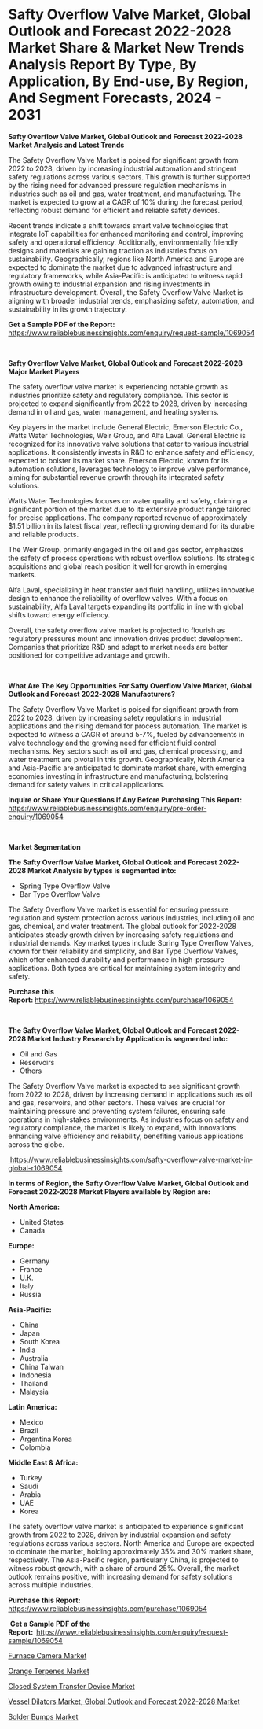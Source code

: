 <p><h1>Safty Overflow Valve Market, Global Outlook and Forecast 2022-2028 Market Share & Market New Trends Analysis Report By Type, By Application, By End-use, By Region, And Segment Forecasts, 2024 - 2031</h1></p><p><strong>Safty Overflow Valve Market, Global Outlook and Forecast 2022-2028 Market Analysis and Latest Trends</strong></p>
<p><p>The Safety Overflow Valve Market is poised for significant growth from 2022 to 2028, driven by increasing industrial automation and stringent safety regulations across various sectors. This growth is further supported by the rising need for advanced pressure regulation mechanisms in industries such as oil and gas, water treatment, and manufacturing. The market is expected to grow at a CAGR of 10% during the forecast period, reflecting robust demand for efficient and reliable safety devices.</p><p>Recent trends indicate a shift towards smart valve technologies that integrate IoT capabilities for enhanced monitoring and control, improving safety and operational efficiency. Additionally, environmentally friendly designs and materials are gaining traction as industries focus on sustainability. Geographically, regions like North America and Europe are expected to dominate the market due to advanced infrastructure and regulatory frameworks, while Asia-Pacific is anticipated to witness rapid growth owing to industrial expansion and rising investments in infrastructure development. Overall, the Safety Overflow Valve Market is aligning with broader industrial trends, emphasizing safety, automation, and sustainability in its growth trajectory.</p></p>
<p><strong>Get a Sample PDF of the Report:&nbsp;</strong> <a href="https://www.reliablebusinessinsights.com/enquiry/request-sample/1069054">https://www.reliablebusinessinsights.com/enquiry/request-sample/1069054</a></p>
<p>&nbsp;</p>
<p><strong>Safty Overflow Valve Market, Global Outlook and Forecast 2022-2028 Major Market Players</strong></p>
<p><p>The safety overflow valve market is experiencing notable growth as industries prioritize safety and regulatory compliance. This sector is projected to expand significantly from 2022 to 2028, driven by increasing demand in oil and gas, water management, and heating systems.</p><p>Key players in the market include General Electric, Emerson Electric Co., Watts Water Technologies, Weir Group, and Alfa Laval. General Electric is recognized for its innovative valve solutions that cater to various industrial applications. It consistently invests in R&D to enhance safety and efficiency, expected to bolster its market share. Emerson Electric, known for its automation solutions, leverages technology to improve valve performance, aiming for substantial revenue growth through its integrated safety solutions.</p><p>Watts Water Technologies focuses on water quality and safety, claiming a significant portion of the market due to its extensive product range tailored for precise applications. The company reported revenue of approximately $1.51 billion in its latest fiscal year, reflecting growing demand for its durable and reliable products.</p><p>The Weir Group, primarily engaged in the oil and gas sector, emphasizes the safety of process operations with robust overflow solutions. Its strategic acquisitions and global reach position it well for growth in emerging markets. </p><p>Alfa Laval, specializing in heat transfer and fluid handling, utilizes innovative design to enhance the reliability of overflow valves. With a focus on sustainability, Alfa Laval targets expanding its portfolio in line with global shifts toward energy efficiency. </p><p>Overall, the safety overflow valve market is projected to flourish as regulatory pressures mount and innovation drives product development. Companies that prioritize R&D and adapt to market needs are better positioned for competitive advantage and growth.</p></p>
<p>&nbsp;</p>
<p><strong>What Are The Key Opportunities For Safty Overflow Valve Market, Global Outlook and Forecast 2022-2028 Manufacturers?</strong></p>
<p><p>The Safety Overflow Valve Market is poised for significant growth from 2022 to 2028, driven by increasing safety regulations in industrial applications and the rising demand for process automation. The market is expected to witness a CAGR of around 5-7%, fueled by advancements in valve technology and the growing need for efficient fluid control mechanisms. Key sectors such as oil and gas, chemical processing, and water treatment are pivotal in this growth. Geographically, North America and Asia-Pacific are anticipated to dominate market share, with emerging economies investing in infrastructure and manufacturing, bolstering demand for safety valves in critical applications.</p></p>
<p><strong>Inquire or Share Your Questions If Any Before Purchasing This Report:</strong> <a href="https://www.reliablebusinessinsights.com/enquiry/pre-order-enquiry/1069054">https://www.reliablebusinessinsights.com/enquiry/pre-order-enquiry/1069054</a></p>
<p>&nbsp;</p>
<p><strong>Market Segmentation</strong></p>
<p><strong>The Safty Overflow Valve Market, Global Outlook and Forecast 2022-2028 Market Analysis by types is segmented into:</strong></p>
<p><ul><li>Spring Type Overflow Valve</li><li>Bar Type Overflow Valve</li></ul></p>
<p><p>The Safety Overflow Valve market is essential for ensuring pressure regulation and system protection across various industries, including oil and gas, chemical, and water treatment. The global outlook for 2022-2028 anticipates steady growth driven by increasing safety regulations and industrial demands. Key market types include Spring Type Overflow Valves, known for their reliability and simplicity, and Bar Type Overflow Valves, which offer enhanced durability and performance in high-pressure applications. Both types are critical for maintaining system integrity and safety.</p></p>
<p><strong>Purchase this Report:&nbsp;</strong><a href="https://www.reliablebusinessinsights.com/purchase/1069054">https://www.reliablebusinessinsights.com/purchase/1069054</a></p>
<p>&nbsp;</p>
<p><strong>The Safty Overflow Valve Market, Global Outlook and Forecast 2022-2028 Market Industry Research by Application is segmented into:</strong></p>
<p><ul><li>Oil and Gas</li><li>Reservoirs</li><li>Others</li></ul></p>
<p><p>The Safety Overflow Valve market is expected to see significant growth from 2022 to 2028, driven by increasing demand in applications such as oil and gas, reservoirs, and other sectors. These valves are crucial for maintaining pressure and preventing system failures, ensuring safe operations in high-stakes environments. As industries focus on safety and regulatory compliance, the market is likely to expand, with innovations enhancing valve efficiency and reliability, benefiting various applications across the globe.</p></p>
<p><a href="https://www.reliablebusinessinsights.com/safty-overflow-valve-market-in-global-r1069054">&nbsp;https://www.reliablebusinessinsights.com/safty-overflow-valve-market-in-global-r1069054</a></p>
<p><strong>In terms of Region, the Safty Overflow Valve Market, Global Outlook and Forecast 2022-2028 Market Players available by Region are:</strong></p>
<p>
    <p> <strong> North America: </strong>
        <ul>
            <li>United States</li>
            <li>Canada</li>
        </ul>
        </p> 
    <p> <strong> Europe: </strong>
        <ul>
            <li>Germany</li>
            <li>France</li>
            <li>U.K.</li>
            <li>Italy</li>
            <li>Russia</li>
        </ul>
        </p> 
    <p> <strong> Asia-Pacific: </strong>
        <ul>
            <li>China</li>
            <li>Japan</li>
            <li>South Korea</li>
            <li>India</li>
            <li>Australia</li>
            <li>China Taiwan</li>
            <li>Indonesia</li>
            <li>Thailand</li>
            <li>Malaysia</li>
        </ul>
        </p> 
    <p> <strong> Latin America: </strong>
        <ul>
            <li>Mexico</li>
            <li>Brazil</li>
            <li>Argentina Korea</li>
            <li>Colombia</li>
        </ul>
        </p> 
    <p> <strong> Middle East & Africa: </strong>
        <ul>
            <li>Turkey</li>
            <li>Saudi</li>
            <li>Arabia</li>
            <li>UAE</li>
            <li>Korea</li>
        </ul>
    </p>
    </p>
<p><p>The safety overflow valve market is anticipated to experience significant growth from 2022 to 2028, driven by industrial expansion and safety regulations across various sectors. North America and Europe are expected to dominate the market, holding approximately 35% and 30% market share, respectively. The Asia-Pacific region, particularly China, is projected to witness robust growth, with a share of around 25%. Overall, the market outlook remains positive, with increasing demand for safety solutions across multiple industries.</p></p>
<p><strong>Purchase this Report: </strong><a href="https://www.reliablebusinessinsights.com/purchase/1069054">https://www.reliablebusinessinsights.com/purchase/1069054</a></p>
<p>&nbsp;<strong>Get a Sample PDF of the Report:&nbsp;&nbsp;</strong><a href="https://www.reliablebusinessinsights.com/enquiry/request-sample/1069054">https://www.reliablebusinessinsights.com/enquiry/request-sample/1069054</a></p>
<p><strong></strong></p>
<p><p><a href="https://medium.com/@brisistensen57567/the-furnace-camera-market-report-analyzes-important-operational-and-performance-data-so-one-may-dead9e10d6fd">Furnace Camera Market</a></p><p><a href="https://issuu.com/reportprime-2/docs/orange-terpenes-market-size-2030.pp_4e902218d64dde">Orange Terpenes Market</a></p><p><a href="https://www.linkedin.com/pulse/what-factors-influence-closed-system-transfer-device-market-j23me?trackingId=wN7Z%2FusiT9eI5ftjVa9gkw%3D%3D">Closed System Transfer Device Market</a></p><p><a href="https://github.com/MegiBogdani1953/Market-Research-Report-List-1/blob/main/vessel-dilators-market-global-outlook-and-forecast-2022-2028-market.md">Vessel Dilators Market, Global Outlook and Forecast 2022-2028 Market</a></p><p><a href="https://www.linkedin.com/pulse/global-solder-bumps-market-trends-analysis-future-growth-1orme?trackingId=ewVnYbE3SOiSIjwA1icfTw%3D%3D">Solder Bumps Market</a></p></p>
